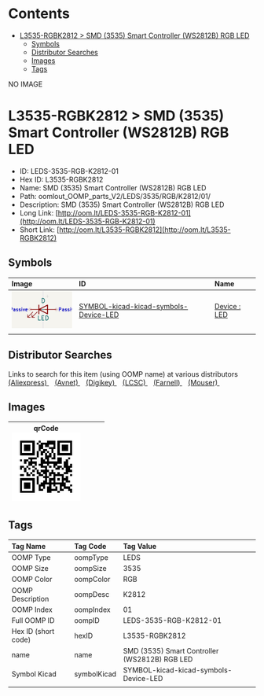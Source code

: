 



Contents
========

* [L3535-RGBK2812 > SMD (3535) Smart Controller (WS2812B) RGB LED](#l3535-rgbk2812--smd-3535-smart-controller-ws2812b-rgb-led)
	* [Symbols](#symbols)
	* [Distributor Searches](#distributor-searches)
	* [Images](#images)
	* [Tags](#tags)
  
NO IMAGE  
# L3535-RGBK2812 > SMD (3535) Smart Controller (WS2812B) RGB LED

- ID: LEDS-3535-RGB-K2812-01
- Hex ID: L3535-RGBK2812
- Name: SMD (3535) Smart Controller (WS2812B) RGB LED
- Path: oomlout_OOMP_parts_V2/LEDS/3535/RGB/K2812/01/
- Description: SMD (3535) Smart Controller (WS2812B) RGB LED
- Long Link: [http://oom.lt/LEDS-3535-RGB-K2812-01](http://oom.lt/LEDS-3535-RGB-K2812-01)
- Short Link: [http://oom.lt/L3535-RGBK2812](http://oom.lt/L3535-RGBK2812)

## Symbols
  

|Image|ID|Name|
| :--- | :--- | :--- |
|[![](https://raw.githubusercontent.com/oomlout/oomlout_OOMP_eda_V2/main/SYMBOL/kicad/kicad-symbols/Device/LED/image_140.png)](https://github.com/oomlout/oomlout_OOMP_eda_V2/tree/main/SYMBOL/kicad/kicad-symbols/Device/LED/)|[SYMBOL-kicad-kicad-symbols-Device-LED](https://github.com/oomlout/oomlout_OOMP_eda_V2/tree/main/SYMBOL/kicad/kicad-symbols/Device/LED/)|[Device : LED](https://github.com/oomlout/oomlout_OOMP_eda_V2/tree/main/SYMBOL/kicad/kicad-symbols/Device/LED/)|
||||

## Distributor Searches
  
Links to search for this item (using OOMP name) at various distributors  
[(Aliexpress) ](https://www.aliexpress.com/wholesale?SearchText=1117SMD+3535+Smart+Controller+WS2812B+RGB+LED)&nbsp;&nbsp;&nbsp;[(Avnet) ](https://www.avnet.com/shop/us/search/SMD+3535+Smart+Controller+WS2812B+RGB+LED)&nbsp;&nbsp;&nbsp;[(Digikey) ](https://www.digikey.co.uk/en/products/result?s=SMD+3535+Smart+Controller+WS2812B+RGB+LED)&nbsp;&nbsp;&nbsp;[(LCSC) ](https://www.lcsc.com/search?q=SMD+3535+Smart+Controller+WS2812B+RGB+LED)&nbsp;&nbsp;&nbsp;[(Farnell) ](https://uk.farnell.com/search?st=SMD+3535+Smart+Controller+WS2812B+RGB+LED)&nbsp;&nbsp;&nbsp;[(Mouser) ](https://www.mouser.com/c/?q=SMD+3535+Smart+Controller+WS2812B+RGB+LED)&nbsp;&nbsp;&nbsp;
## Images
  

|qrCode<br>[![](https://raw.githubusercontent.com/oomlout/oomlout_OOMP_parts_V2/main/LEDS/3535/RGB/K2812/01/qrCode_140.png)](https://github.com/oomlout/oomlout_OOMP_parts_V2/tree/main/LEDS/3535/RGB/K2812/01/qrCode.png)||||
| :---: | :---: | :---: | :---: |

## Tags
  

|Tag Name|Tag Code|Tag Value|
| :--- | :--- | :--- |
|OOMP Type|oompType|LEDS|
|OOMP Size|oompSize|3535|
|OOMP Color|oompColor|RGB|
|OOMP Description|oompDesc|K2812|
|OOMP Index|oompIndex|01|
|Full OOMP ID|oompID|LEDS-3535-RGB-K2812-01|
|Hex ID (short code)|hexID|L3535-RGBK2812|
|name|name|SMD (3535) Smart Controller (WS2812B) RGB LED|
|Symbol Kicad|symbolKicad|SYMBOL-kicad-kicad-symbols-Device-LED|
||||
